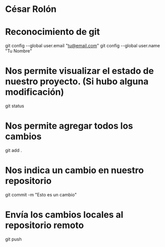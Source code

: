 # César Rolón

# Reconocimiento de git

git config --global user.email "tu@email.com"
git config --global user.name "Tu Nombre"

# Nos permite visualizar el estado de nuestro proyecto. (Si hubo alguna modificación)

git status

# Nos permite agregar todos los cambios

git add .

# Nos indica un cambio en nuestro repositorio

git commit -m "Esto es un cambio"

# Envía los cambios locales al repositorio remoto

git push


